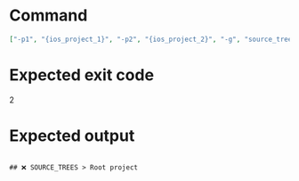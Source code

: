 # Command
```json
["-p1", "{ios_project_1}", "-p2", "{ios_project_2}", "-g", "source_trees", "-t", "NewFramework", "-f", "markdown"]
```

# Expected exit code
2

# Expected output
```

## ❌ SOURCE_TREES > Root project



```
